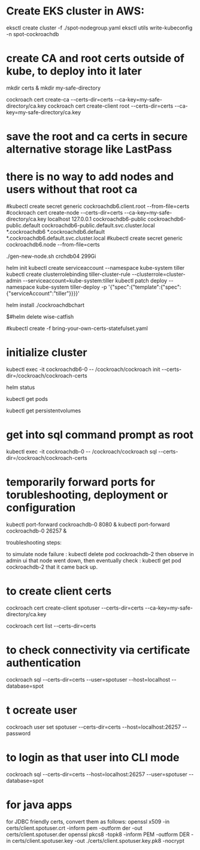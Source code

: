 
# Create EKS cluster in AWS:
eksctl create cluster -f ./spot-nodegroup.yaml
eksctl utils write-kubeconfig -n spot-cockroachdb

# create CA and root certs outside of kube, to deploy into it later
mkdir certs & mkdir my-safe-directory

cockroach cert create-ca --certs-dir=certs --ca-key=my-safe-directory/ca.key
cockroach cert create-client root --certs-dir=certs --ca-key=my-safe-directory/ca.key

# save the root and ca certs in secure alternative storage like LastPass
# there is no way to add nodes and users without that root ca

#kubectl create secret generic cockroachdb6.client.root --from-file=certs
#cockroach cert create-node --certs-dir=certs --ca-key=my-safe-directory/ca.key localhost 127.0.0.1 cockroachdb6-public cockroachdb6-public.default cockroachdb6-public.default.svc.cluster.local *.cockroachdb6 *.cockroachdb6.default *.cockroachdb6.default.svc.cluster.local
#kubectl create secret generic cockroachdb6.node --from-file=certs

./gen-new-node.sh crchdb04 299Gi

helm init
kubectl create serviceaccount --namespace kube-system tiller
kubectl create clusterrolebinding tiller-cluster-rule --clusterrole=cluster-admin --serviceaccount=kube-system:tiller
kubectl patch deploy --namespace kube-system tiller-deploy -p '{"spec":{"template":{"spec":{"serviceAccount":"tiller"}}}}'

helm install ./cockroachdbchart


$#helm delete wise-catfish



#kubectl create -f bring-your-own-certs-statefulset.yaml

# initialize cluster

kubectl exec -it cockroachdb6-0 -- /cockroach/cockroach init --certs-dir=/cockroach/cockroach-certs

helm status <release id>

kubectl get pods

kubectl get persistentvolumes
# get into sql command prompt as root
kubectl exec -it cockroachdb-0 -- /cockroach/cockroach sql --certs-dir=/cockroach/cockroach-certs

# temporarily forward ports for torubleshooting, deployment or configuration
kubectl port-forward cockroachdb-0 8080 &
kubectl port-forward cockroachdb-0 26257 &


troubleshooting steps:

to simulate node failure : kubectl delete pod cockroachdb-2
then observe in admin ui that node went down,
then eventually check : kubectl get pod cockroachdb-2
that it came back up.


# to create client certs
cockroach cert create-client spotuser --certs-dir=certs --ca-key=my-safe-directory/ca.key

cockroach cert list --certs-dir=certs


# to check connectivity via certificate authentication
cockroach sql --certs-dir=certs --user=spotuser --host=localhost --database=spot
# t ocreate user
cockroach user set spotuser --certs-dir=certs --host=localhost:26257 --password

# to login as that user into CLI mode
cockroach sql --certs-dir=certs --host=localhost:26257 --user=spotuser --database=spot 


# for java apps
for JDBC friendly certs, convert them as follows:
openssl x509 -in certs/client.spotuser.crt -inform pem -outform der -out certs/client.spotuser.der
openssl pkcs8 -topk8 -inform PEM -outform DER -in certs/client.spotuser.key -out ./certs/client.spotuser.key.pk8 -nocrypt



